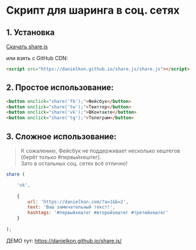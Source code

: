 # Скрипт для шаринга в соц. сетях

## 1. Установка

<a target="_blank" href="https://danielkon.github.io/share.js/share.js" class="btn btn-lg btn-primary mb-5" download>Скачать share.js</a><p> </p>
<p>или взять с GitHub CDN: </p>

```html
<script src="https://danielkon.github.io/share.js/share.js"></script>
```

## 2. Простое использование:

```html
<button onclick="share('fb');">Фейсбук</button>
<button onclick="share('tw');">Твиттер</button>
<button onclick="share('vk');">ВКонтакте</button>
<button onclick="share('tg');">Телеграм</button>
```

## 3. Сложное использование: 

> К сожалению, Фейсбук не поддерживает несколько хештегов (берёт только #первыйхештег). <br>
Зато в остальных соц. сетях всё отлично!<p> </p>

```javascript
share ( 

    'vk', 
    
    {
        url: 'https://danielkon.com/?a=1&b=2',
        text: 'Ваш замечательный текст!',
        hashtags: '#первыйхештег #второйхештег #третийхештег'
    }
    
);
```

ДЕМО тут: https://danielkon.github.io/share.js/


